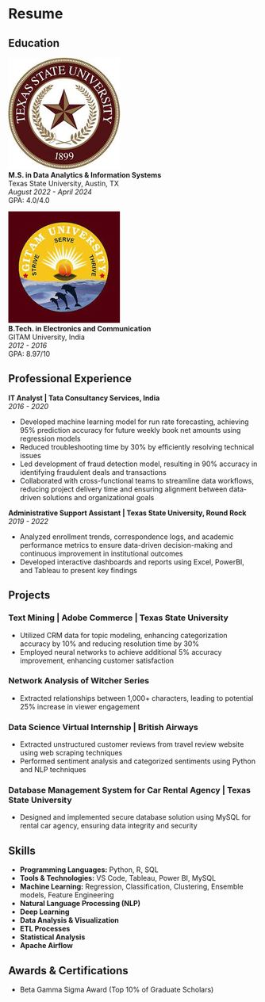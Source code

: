# Resume

## Education

![Texas State University](university_logo_tsu.png)  
**M.S. in Data Analytics & Information Systems**  
Texas State University, Austin, TX  
_August 2022 - April 2024_  
GPA: 4.0/4.0

![GITAM University](university_logo_gitam.png)  
**B.Tech. in Electronics and Communication**  
GITAM University, India  
_2012 - 2016_  
GPA: 8.97/10

## Professional Experience

**IT Analyst | Tata Consultancy Services, India**  
_2016 - 2020_
- Developed machine learning model for run rate forecasting, achieving 95% prediction accuracy for future weekly book net amounts using regression models
- Reduced troubleshooting time by 30% by efficiently resolving technical issues
- Led development of fraud detection model, resulting in 90% accuracy in identifying fraudulent deals and transactions
- Collaborated with cross-functional teams to streamline data workflows, reducing project delivery time and ensuring alignment between data-driven solutions and organizational goals

**Administrative Support Assistant | Texas State University, Round Rock**  
_2019 - 2022_
- Analyzed enrollment trends, correspondence logs, and academic performance metrics to ensure data-driven decision-making and continuous improvement in institutional outcomes
- Developed interactive dashboards and reports using Excel, PowerBI, and Tableau to present key findings

## Projects

### Text Mining | Adobe Commerce | Texas State University
- Utilized CRM data for topic modeling, enhancing categorization accuracy by 10% and reducing resolution time by 30%
- Employed neural networks to achieve additional 5% accuracy improvement, enhancing customer satisfaction

### Network Analysis of Witcher Series
- Extracted relationships between 1,000+ characters, leading to potential 25% increase in viewer engagement

### Data Science Virtual Internship | British Airways
- Extracted unstructured customer reviews from travel review website using web scraping techniques
- Performed sentiment analysis and categorized sentiments using Python and NLP techniques

### Database Management System for Car Rental Agency | Texas State University
- Designed and implemented secure database solution using MySQL for rental car agency, ensuring data integrity and security

## Skills

- **Programming Languages:** Python, R, SQL
- **Tools & Technologies:** VS Code, Tableau, Power BI, MySQL
- **Machine Learning:** Regression, Classification, Clustering, Ensemble models, Feature Engineering
- **Natural Language Processing (NLP)**
- **Deep Learning**
- **Data Analysis & Visualization**
- **ETL Processes**
- **Statistical Analysis**
- **Apache Airflow**

## Awards & Certifications

- Beta Gamma Sigma Award (Top 10% of Graduate Scholars)

